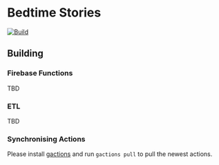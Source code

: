 # Bedtime Stories

[![Build](https://github.com/jaggernod/bedtime-stories/actions/workflows/main.yml/badge.svg)](https://github.com/jaggernod/bedtime-stories/actions/workflows/main.yml)

## Building


### Firebase Functions

TBD

### ETL

TBD


### Synchronising Actions

Please install [gactions](https://github.com/actions-on-google/gactions) and run `gactions pull` to pull the newest actions.
